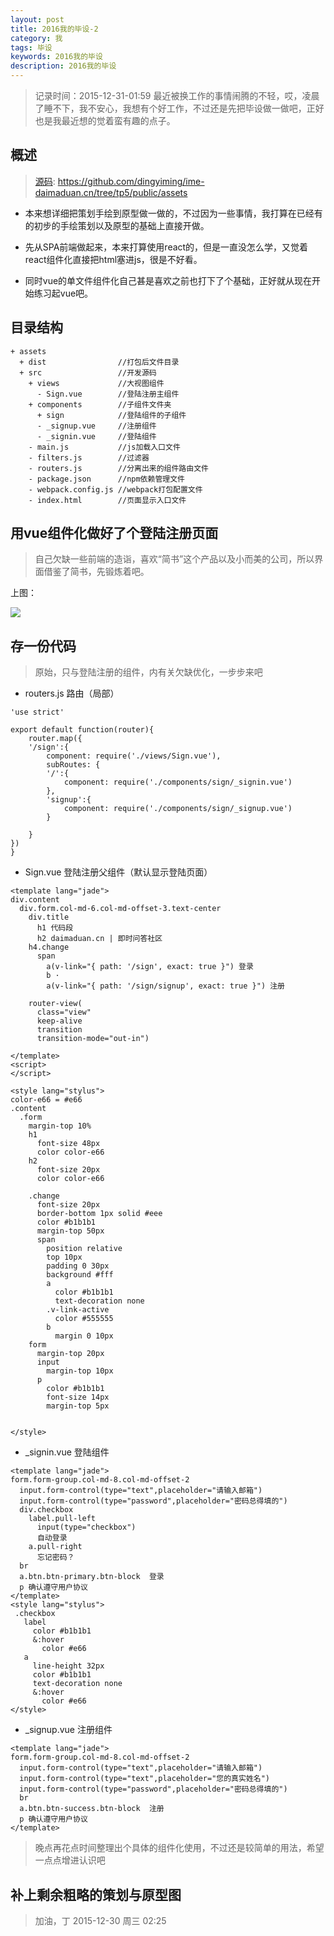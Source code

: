 ```yaml
---
layout: post
title: 2016我的毕设-2
category: 我
tags: 毕设
keywords: 2016我的毕设
description: 2016我的毕设
---
```


> 记录时间：2015-12-31-01:59
> 最近被换工作的事情闹腾的不轻，哎，凌晨了睡不下，我不安心，我想有个好工作，不过还是先把毕设做一做吧，正好也是我最近想的觉着蛮有趣的点子。

## 概述

> [源码](https://github.com/dingyiming/ime-daimaduan.cn/tree/tp5/public/assets): https://github.com/dingyiming/ime-daimaduan.cn/tree/tp5/public/assets

* 本来想详细把策划手绘到原型做一做的，不过因为一些事情，我打算在已经有的初步的手绘策划以及原型的基础上直接开做。

* 先从SPA前端做起来，本来打算使用react的，但是一直没怎么学，又觉着react组件化直接把html塞进js，很是不好看。

* 同时vue的单文件组件化自己甚是喜欢之前也打下了个基础，正好就从现在开始练习起vue吧。

## 目录结构

```
+ assets
  + dist                //打包后文件目录
  + src                 //开发源码
    + views             //大视图组件
      - Sign.vue        //登陆注册主组件
    + components        //子组件文件夹
      + sign            //登陆组件的子组件
      - _signup.vue     //注册组件
      - _signin.vue     //登陆组件
    - main.js           //js加载入口文件
    - filters.js        //过滤器
    - routers.js        //分离出来的组件路由文件
    - package.json      //npm依赖管理文件
    - webpack.config.js //webpack打包配置文件
    - index.html        //页面显示入口文件

```

## 用vue组件化做好了个登陆注册页面

> 自己欠缺一些前端的造诣，喜欢“简书”这个产品以及小而美的公司，所以界面借鉴了简书，先锻炼着吧。

上图：

![](https://github.com/dingyiming/dingyiming.github.io/blob/master/pics/%E4%BB%A3%E7%A0%81%E6%AE%B5%E7%99%BB%E5%BD%95%E6%B3%A8%E5%86%8C.gif?raw=true)

## 存一份代码

> 原始，只与登陆注册的组件，内有关欠缺优化，一步步来吧

* routers.js  路由（局部）

```
'use strict'

export default function(router){
    router.map({
    '/sign':{
        component: require('./views/Sign.vue'),
        subRoutes: {
        '/':{
            component: require('./components/sign/_signin.vue')
        },
        'signup':{
            component: require('./components/sign/_signup.vue')
        }
 
    }
})
}
```

* Sign.vue 登陆注册父组件（默认显示登陆页面）

```
<template lang="jade">
div.content
  div.form.col-md-6.col-md-offset-3.text-center
    div.title  
      h1 代码段
      h2 daimaduan.cn | 即时问答社区  
    h4.change
      span
        a(v-link="{ path: '/sign', exact: true }") 登录
        b ·
        a(v-link="{ path: '/sign/signup', exact: true }") 注册

    router-view(
      class="view"
      keep-alive
      transition
      transition-mode="out-in")    

</template>
<script>
</script>

<style lang="stylus">
color-e66 = #e66
.content
  .form
    margin-top 10%
    h1
      font-size 48px
      color color-e66
    h2
      font-size 20px  
      color color-e66
    
    .change
      font-size 20px
      border-bottom 1px solid #eee
      color #b1b1b1
      margin-top 50px
      span
        position relative
        top 10px
        padding 0 30px
        background #fff
        a
          color #b1b1b1
          text-decoration none
        .v-link-active
          color #555555
        b
          margin 0 10px  
    form
      margin-top 20px        
      input
        margin-top 10px  
      p
        color #b1b1b1
        font-size 14px
        margin-top 5px  

          
</style>
```

* _signin.vue 登陆组件

```
<template lang="jade">
form.form-group.col-md-8.col-md-offset-2
  input.form-control(type="text",placeholder="请输入邮箱") 
  input.form-control(type="password",placeholder="密码总得填的") 
  div.checkbox
    label.pull-left
      input(type="checkbox") 
      自动登录
    a.pull-right
      忘记密码？   
  br    
  a.btn.btn-primary.btn-block  登录
  p 确认遵守用户协议
</template>
<style lang="stylus">
 .checkbox
   label
     color #b1b1b1
     &:hover
       color #e66
   a
     line-height 32px
     color #b1b1b1
     text-decoration none    
     &:hover
       color #e66
</style>
```

* _signup.vue  注册组件

```
<template lang="jade">
form.form-group.col-md-8.col-md-offset-2
  input.form-control(type="text",placeholder="请输入邮箱") 
  input.form-control(type="text",placeholder="您的真实姓名") 
  input.form-control(type="password",placeholder="密码总得填的") 
  br
  a.btn.btn-success.btn-block  注册  
  p 确认遵守用户协议
</template>
```

> 晚点再花点时间整理出个具体的组件化使用，不过还是较简单的用法，希望一点点增进认识吧

## 补上剩余粗略的策划与原型图



> 加油，丁
> 2015-12-30 周三 02:25